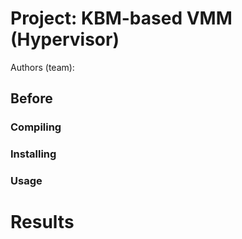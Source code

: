 # Project: KBM-based VMM (Hypervisor)
Authors (team): 
## Before 


### Compiling


### Installing


### Usage


# Results


